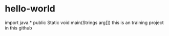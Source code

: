 # hello-world
import java.*
public Static void main(Strings arg[])
this is an training project in this github
